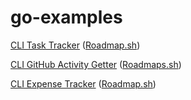 # go-examples

[CLI Task Tracker](https://github.com/anilonayy/go-examples/tree/master/task-tracker-cli) ([Roadmap.sh](https://roadmap.sh/projects/task-tracker))

[CLI GitHub Activity Getter](https://github.com/anilonayy/go-examples/tree/master/github-user-activity) ([Roadmaps.sh](https://roadmap.sh/projects/github-user-activity))

[CLI Expense Tracker](https://github.com/anilonayy/go-examples/tree/master/expense-tracker) ([Roadmap.sh](https://roadmap.sh/projects/expense-tracker))
